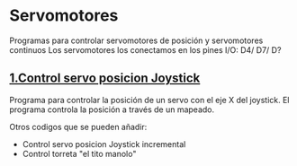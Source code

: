 # Servomotores
Programas para controlar servomotores de posición y servomotores continuos
Los servomotores los conectamos en los pines I/O: D4/ D7/ D?

## [1.Control servo posicion Joystick](https://github.com/EchidnaShield/Recursos/blob/master/Didactica/Actividades_IDE_Arduino/Servomotores/ServoPosicion/ServoPosicion.ino)
Programa para controlar la posición de un servo con el eje X del joystick. El programa controla la posición a través de un mapeado. 

Otros codigos que se pueden añadir:
- Control servo posicion Joystick incremental
- Control torreta "el tito manolo"

